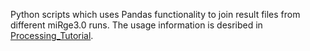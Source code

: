 Python scripts which uses Pandas functionality to join result files from different miRge3.0 runs. The usage information is desribed in [Processing_Tutorial](https://github.com/mhalushka/miROme/tree/main/Processing_Tutorial#executing-mirge30-on-the-sra-runs).
